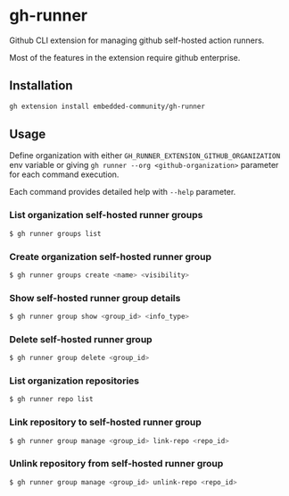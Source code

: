 # gh-runner
Github CLI extension for managing github self-hosted action runners.

Most of the features in the extension require github enterprise.

## Installation

```bash
gh extension install embedded-community/gh-runner
```

## Usage

Define organization with either `GH_RUNNER_EXTENSION_GITHUB_ORGANIZATION` env variable or giving
`gh runner --org <github-organization>` parameter for each command execution.

Each command provides detailed help with `--help` parameter.


### List organization self-hosted runner groups

```bash
$ gh runner groups list
```

### Create organization self-hosted runner group

```bash
$ gh runner groups create <name> <visibility>
```

### Show self-hosted runner group details

```bash
$ gh runner group show <group_id> <info_type>
```

### Delete self-hosted runner group

```bash
$ gh runner group delete <group_id>
```

### List organization repositories

```bash
$ gh runner repo list
```

### Link repository to self-hosted runner group

```bash
$ gh runner group manage <group_id> link-repo <repo_id>
```

### Unlink repository from self-hosted runner group

```bash
$ gh runner group manage <group_id> unlink-repo <repo_id>
```
